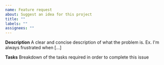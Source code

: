```yaml
---
name: Feature request
about: Suggest an idea for this project
title: ""
labels: ""
assignees: ""
---
```


**Description**
A clear and concise description of what the problem is. Ex. I'm always frustrated when [...]

**Tasks**
Breakdown of the tasks required in order to complete this issue
